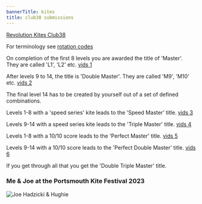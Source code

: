 ```yaml
---
bannerTitle: kites
title: club38 submissions 
---
```


[Revolution Kites Club38](https://revkites.com/club-38/)  

For terminology see [rotation codes](/kites/rotation-codes/)

On completion of the first 8 levels you are awarded the title of 'Master'. They
are called 'L1', 'L2' etc. [vids 1](/kites/club38-submissions1)  

After levels 9 to 14, the title is 'Double Master'.
They are called 'M9', 'M10' etc. [vids 2](/kites/club38-submissions2)  

The final level 14 has to be created by yourself out of a set of defined combinations.

Levels 1-8 with a 'speed series' kite leads to the 'Speed Master' title. [vids 3](/kites/club38-submissions3)  

Levels 9-14 with a speed series kite leads to the 'Triple Master' title. [vids 4](/kites/club38-submissions4) 

Levels 1-8 with a 10/10 score leads to the 'Perfect Master' title.  [vids 5](/kites/club38-submissions5)  

Levels 9-14 with a 10/10 score leads to the 'Perfect Double Master' title.  [vids 6](/kites/club38-submissions6)  

If you get through all that you get the 'Double Triple Master' title.

### Me & Joe at the Portsmouth Kite Festival 2023
![Joe Hadzicki & Hughie](/images/kites/JoeHadzicki-H-PortsmouthKiteFestival.jpg)
